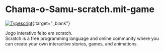 # Chama-o-Samu-scratch.mit-game

[![Typescript](https://img.shields.io/badge/-Scratch-white?style=for-the-badge&logo=scratch&color=4D97FF&logoColor=white)](https://scratch.mit.edu/projects/904721932){:target="_blank"}

Jogo interativo feito em scratch.  
Scratch is a free programming language and online community where you can create your own interactive stories, games, and animations.
